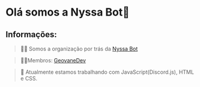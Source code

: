# Olá somos a Nyssa Bot👋

## **Informações:**

> 🙋‍♀️ Somos a organização por trás da [Nyssa Bot](https://nyssabot.pages.dev)

> 👩‍💻Membros: [GeovaneDev](https://github.com/GeovaneDev)

> 🍿 Atualmente estamos trabalhando com JavaScript(Discord.js), HTML e CSS.
